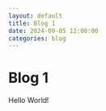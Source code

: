 ```yaml
---
layout: default
title: Blog 1
date: 2024-09-05 12:00:00
categories: blog
---
```


# Blog 1

Hello World!
